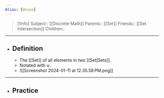 ```yaml
---
Alias: [Union]
---
```

> [!Info]
> Subject:: [[Discrete Math]]
> Parents:: [[Set]]
> Friends:: [[Set Intersection]]
> Children:: 
---
- ## Definition
	- The [[Set]] of all elements in two [[Set|Sets]].
	- Notated with $\cup$.
	- ![[Screenshot 2024-01-11 at 12.35.58 PM.png]]
---
- ## Practice